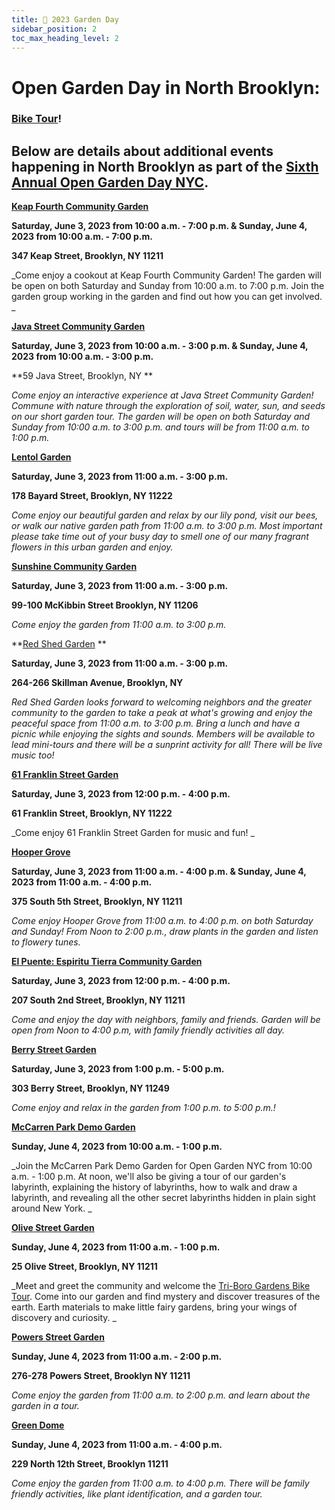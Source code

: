 ```yaml
---
title: 📅 2023 Garden Day 
sidebar_position: 2
toc_max_heading_level: 2
---
```


# **Open Garden Day in North Brooklyn:**

### [Bike Tour](/events/OpenGardenDay2023/BikeTour/)! 

## Below are details about additional events happening in North Brooklyn as part of the [Sixth Annual Open Garden Day NYC](https://www.nycgovparks.org/events/open-garden-nyc). 


**[Keap Fourth Community Garden](https://www.nycgovparks.org/events/2023/06/03/open-garden-nyc-gardening-and-cookout)**

**Saturday, June 3, 2023 from 10:00 a.m. - 7:00 p.m. & Sunday, June 4, 2023 from 10:00 a.m. - 7:00 p.m.**

**347 Keap Street, Brooklyn, NY 11211**

_Come enjoy a cookout at Keap Fourth Community Garden! The garden will be open on both Saturday and Sunday from 10:00 a.m. to 7:00 p.m. Join the garden group working in the garden and find out how you can get involved. _

**[Java Street Community Garden](https://www.nycgovparks.org/events/2023/06/03/open-garden-nyc2)**

**Saturday, June 3, 2023 from 10:00 a.m. - 3:00 p.m. & Sunday, June 4, 2023 from 10:00 a.m. - 3:00 p.m.**

**59 Java Street, Brooklyn, NY **

_Come enjoy an interactive experience at Java Street Community Garden! Commune with nature through the exploration of soil, water, sun, and seeds on our short garden tour. The garden will be open on both Saturday and Sunday from 10:00 a.m. to 3:00 p.m. and tours will be from 11:00 a.m. to 1:00 p.m._

**[Lentol Garden](https://www.nycgovparks.org/events/2023/06/03/open-garden-nyc-open-gates4)**

**Saturday, June 3, 2023 from 11:00 a.m. - 3:00 p.m.**

**178 Bayard Street, Brooklyn, NY 11222**

_Come enjoy our beautiful garden and relax by our lily pond, visit our bees, or walk our native garden path from 11:00 a.m. to 3:00 p.m. Most important please take time out of your busy day to smell one of our many fragrant flowers in this urban garden and enjoy._

**[Sunshine Community Garden](https://www.nycgovparks.org/events/2023/06/03/open-garden-nyc-garden-tour1)**

**Saturday, June 3, 2023 from 11:00 a.m. - 3:00 p.m.**

**99-100 McKibbin Street Brooklyn, NY 11206**

_Come enjoy the garden from 11:00 a.m. to 3:00 p.m._

**[Red Shed Garden](https://www.nycgovparks.org/events/2023/06/03/open-garden-nyc-garden-tours-music-and-arts-and-crafts) **

**Saturday, June 3, 2023 from 11:00 a.m. - 3:00 p.m.**

**264-266 Skillman Avenue, Brooklyn, NY**

_Red Shed Garden looks forward to welcoming neighbors and the greater community to the garden to take a peak at what's growing and enjoy the peaceful space from 11:00 a.m. to 3:00 p.m. Bring a lunch and have a picnic while enjoying the sights and sounds. Members will be available to lead mini-tours and there will be a sunprint activity for all! There will be live music too!_

**[61 Franklin Street Garden](https://www.nycgovparks.org/events/2023/06/03/open-garden-nyc-open-gates-and-music)**

**Saturday, June 3, 2023 from 12:00 p.m. - 4:00 p.m.**

**61 Franklin Street, Brooklyn, NY 11222**

_Come enjoy 61 Franklin Street Garden for music and fun! _

**[Hooper Grove](https://www.nycgovparks.org/events/2023/06/03/open-garden-nyc-open-gates3)**

**Saturday, June 3, 2023 from 11:00 a.m. - 4:00 p.m. & Sunday, June 4, 2023 from 11:00 a.m. - 4:00 p.m.**

**375 South 5th Street, Brooklyn, NY 11211**

_Come enjoy Hooper Grove from 11:00 a.m. to 4:00 p.m. on both Saturday and Sunday! From Noon to 2:00 p.m., draw plants in the garden and listen to flowery tunes._

**[El Puente: Espiritu Tierra Community Garden](https://www.nycgovparks.org/events/2023/06/03/open-garden-nyc-open-gates5)**

**Saturday, June 3, 2023 from 12:00 p.m. - 4:00 p.m.**

**207 South 2nd Street, Brooklyn, NY 11211**

_Come and enjoy the day with neighbors, family and friends. Garden will be open from Noon to 4:00 p.m, with family friendly activities all day._

**[Berry Street Garden](https://www.nycgovparks.org/events/2023/06/03/open-garden-nyc-open-gates-and-garden-tour5)**

**Saturday, June 3, 2023 from 1:00 p.m. - 5:00 p.m.**

**303 Berry Street, Brooklyn, NY 11249**

_Come enjoy and relax in the garden from 1:00 p.m. to 5:00 p.m.!_

**[McCarren Park Demo Garden](https://www.nycgovparks.org/events/2023/06/04/open-garden-nyc-open-gates-and-learn-about-labyrinths)**

**Sunday, June 4, 2023 from 10:00 a.m. - 1:00 p.m.**

_Join the McCarren Park Demo Garden for Open Garden NYC from 10:00 a.m. - 1:00 p.m. At noon, we'll also be giving a tour of our garden's labyrinth, explaining the history of labyrinths, how to walk and draw a labyrinth, and revealing all the other secret labyrinths hidden in plain sight around New York. _

**[Olive Street Garden](https://www.nycgovparks.org/events/2023/06/04/open-garden-nyc-open-gates-and-making-fairy-gardens)**

**Sunday, June 4, 2023 from 11:00 a.m. - 1:00 p.m.**

**25 Olive Street, Brooklyn, NY 11211**

_Meet and greet the community and welcome the [Tri-Boro Gardens Bike Tour](https://www.nycgovparks.org/events/2023/06/04/open-garden-day-triboro-gardens-bike-tour). Come into our garden and find mystery and discover treasures of the earth. Earth materials to make little fairy gardens, bring your wings of discovery and curiosity. _

**[Powers Street Garden](https://www.nycgovparks.org/events/2023/06/04/open-garden-nyc-open-gates-and-garden-tour4)**

**Sunday, June 4, 2023 from 11:00 a.m. - 2:00 p.m.**

**276-278 Powers Street, Brooklyn NY 11211**

_Come enjoy the garden from 11:00 a.m. to 2:00 p.m. and learn about the garden in a tour._

**[Green Dome](https://www.nycgovparks.org/events/2023/06/04/open-garden-nyc-garden-tour-and-plant-identification)**

**Sunday, June 4, 2023 from 11:00 a.m. - 4:00 p.m.**

**229 North 12th Street, Brooklyn 11211**

_Come enjoy the garden from 11:00 a.m. to 4:00 p.m. There will be family friendly activities, like plant identification, and a garden tour._

